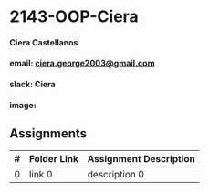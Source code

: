 # 2143-OOP-Ciera
#### Ciera Castellanos
#### email: ciera.george2003@gmail.com
#### slack: Ciera
#### image:
## Assignments

|  #  | Folder Link | Assignment Description |
| :-: | ----------- | ---------------------- |
|  0  | link 0      | description 0          |
